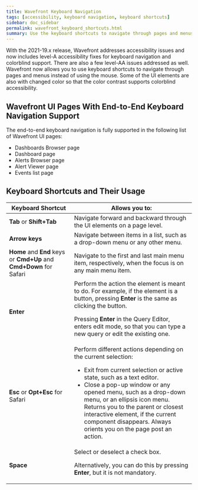 ```yaml
---
title: Wavefront Keyboard Navigation
tags: [accessibility, keyboard navigation, keyboard shortcuts]
sidebar: doc_sidebar
permalink: wavefront_keyboard_shortcuts.html
summary: Use the keyboard shortcuts to navigate through pages and menus.
---
```


With the 2021-19.x release, Wavefront addresses accessibility issues and now includes level-A accessibility fixes for keyboard navigation and colorblind support. There are also a few level-AA issues addressed as well. Wavefront now allows you to use keyboard shortcuts to navigate through pages and menus instead of using the mouse. Some of the UI elements are also with changed color so that the color contrast supports colorblind accessibility. 

## Wavefront UI Pages With End-to-End Keyboard Navigation Support

The end-to-end keyboard navigation is fully supported in the following list of Wavefront UI pages:

* Dashboards Browser page
* Dashboard page
* Alerts Browser page
* Alert Viewer page
* Events list page

## Keyboard Shortcuts and Their Usage

<table>
<tbody>
<thead>
<tr><th width="35%">Keyboard Shortcut</th><th width="65%">Allows you to:</th></tr>
</thead>
<tr>
<td><strong>Tab</strong> or <strong>Shift+Tab</strong></td>
<td>Navigate forward and backward through the UI elements on a page level.</td>
</tr>
<tr>
<td><strong>Arrow keys</strong></td>
<td>Navigate between items in a list, such as a drop-down menu or any other menu.</td>
</tr>
<tr>
<td><strong>Home</strong> and <strong>End</strong> keys or <strong>Cmd+Up</strong> and <strong>Cmd+Down</strong> for Safari</td>
<td>Navigate to the first and last main menu item, respectively, when the focus is on any main menu item.</td>
</tr>
<tr>
<td><strong>Enter</strong></td>
<td>Perform the action the element is meant to do. For example, if the element is a button, pressing <strong>Enter</strong> is the same as clicking the button. <p> Pressing <strong>Enter</strong> in the Query Editor, enters edit mode, so that you can type a new query or edit the existing one.</p></td>
</tr>
<tr>
<td><strong>Esc</strong> or <strong>Opt+Esc</strong> for Safari</td>
<td>Perform different actions depending on the current selection:
<ul>
<li>Exit from current selection or active state, such as a text editor. </li>
<li>Close a pop-up window or any opened menu, such as a drop-down menu, or an ellipsis icon menu. Returns you to the parent or closest interactive element, if the current component disappears. Always orients you on the page post an action.</li>
</ul></td>
</tr>
<tr>
<td><strong>Space</strong></td>
<td>Select or deselect a check box. <p>Alternatively, you can do this by pressing <strong>Enter</strong>, but it is not mandatory.</p></td>
</tr>
</tbody>
</table>
